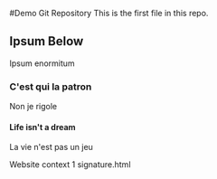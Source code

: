 #Demo Git Repository
This is the first file in this repo.

## Ipsum Below
Ipsum enormitum

### C'est qui la patron
Non je rigole

#### Life isn't a dream
La vie n'est pas un jeu

Website context
	1 signature.html